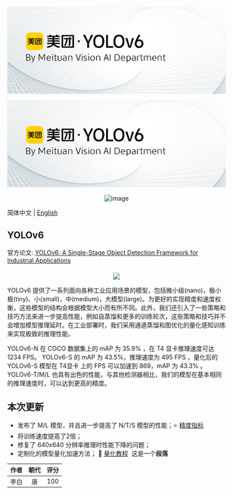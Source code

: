 <p align="center">
  <img src="https://github.com/meituan/YOLOv6/blob/main/assets/banner-YOLO.png" align="middle" width = "1000" />
</p>

![](banner-YOLO.png)
<div align=center>
<img src="https://user-images.githubusercontent.com/45811724/190993591-bd3f1f11-1c30-4b93-b5f4-05c9ff64ff7f.gif" alt="image">
</div>

简体中文 | [English](README.md)

## YOLOv6

官方论文: [YOLOv6: A Single-Stage Object Detection Framework for Industrial Applications](https://arxiv.org/abs/2209.02976)

<p align="center">
  <img src="assets/speed_comparision_v2.png" align="middle" width = "1000" />
</p>

YOLOv6 提供了一系列面向各种工业应用场景的模型，包括微小级(nano)，极小极(tiny)、小(small)，中(medium)，大模型(large)。为更好的实现精度和速度权衡，这些模型的结构会根据模型大小而有所不同。此外，我们还引入了一些策略和技巧方法来进一步提高性能，例如自蒸馏和更多的训练轮次，这些策略和技巧并不会增加模型推理延时。在工业部署时，我们采用通道蒸馏和图优化的量化感知训练来实现极致的推理性能。

YOLOv6-N 在 COCO 数据集上的 mAP 为 35.9% ，在 T4 显卡推理速度可达 1234 FPS。 YOLOv6-S 的 mAP 为 43.5%，推理速度为 495 FPS ，量化后的 YOLOv6-S 模型在 T4显卡 上的 FPS 可以加速到 869，mAP 为 43.3% 。 YOLOv6-T/M/L 也具有出色的性能，与其他检测器相比，我们的模型在基本相同的推理速度时，可以达到更高的精度。

## 本次更新

- 发布了 M/L 模型，并且进一步提高了  N/T/S 模型的性能；⭐️ [精度指标](#Benchmark)
- 将训练速度提高了2倍；
- 修复了 640x640 分辨率推理时性能下降的问题；
- 定制化的模型量化加速方法； 🚀 [量化教程](./tools/qat/README.md)
 ​
 ​
 这是一个**段落**
 ​

 | 作者 | 朝代 | 评分 |
 | :--: | :--: | :--: |
 | 李白 |  唐  | 100  |
